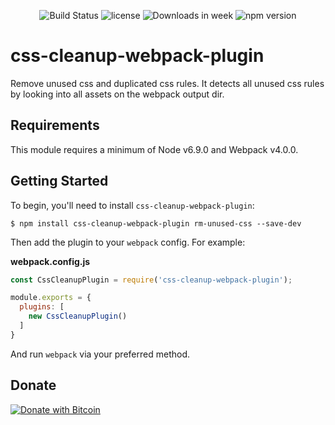 <p align="center">
  <img src="https://img.shields.io/github/issues/do-web/css-cleanup-webpack-plugin.svg" alt="Build Status">
    <img src="https://img.shields.io/github/license/do-web/css-cleanup-webpack-plugin.svg" alt="license">
    <img src="https://img.shields.io/npm/dw/css-cleanup-webpack-plugin.svg" alt="Downloads in week">
    <img src="https://img.shields.io/npm/v/css-cleanup-webpack-plugin.svg" alt="npm version">
</p>


# css-cleanup-webpack-plugin

Remove unused css and duplicated css rules. 
It detects all unused css rules by looking into all assets on the webpack output dir. 

## Requirements

This module requires a minimum of Node v6.9.0 and Webpack v4.0.0.

## Getting Started

To begin, you'll need to install `css-cleanup-webpack-plugin`:

```console
$ npm install css-cleanup-webpack-plugin rm-unused-css --save-dev
```

Then add the plugin to your `webpack` config. For example:

**webpack.config.js**

```js
const CssCleanupPlugin = require('css-cleanup-webpack-plugin');

module.exports = {
  plugins: [
    new CssCleanupPlugin()
  ]
}
```

And run `webpack` via your preferred method.

## Donate

[![Donate with Bitcoin](https://en.cryptobadges.io/badge/big/1AvuyxxtGufTwpyRCKw74FQXVtPirEnwP6)](https://en.cryptobadges.io/donate/1AvuyxxtGufTwpyRCKw74FQXVtPirEnwP6)
